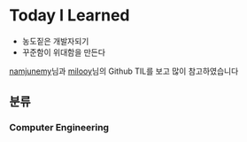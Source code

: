# Today I Learned

* 농도짙은 개발자되기
* 꾸준함이 위대함을 만든다


[namjunemy](https://github.com/namjunemy)님과 [milooy](https://github.com/milooy)님의 Github TIL를 보고 많이 참고하였습니다



## 분류
### Computer Engineering
